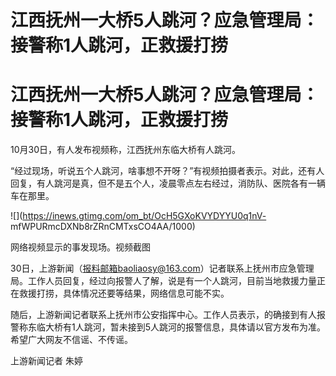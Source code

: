 # 江西抚州一大桥5人跳河？应急管理局：接警称1人跳河，正救援打捞

# 江西抚州一大桥5人跳河？应急管理局：接警称1人跳河，正救援打捞

10月30日，有人发布视频称，江西抚州东临大桥有人跳河。

“经过现场，听说五个人跳河，啥事想不开呀？”有视频拍摄者表示。对此，还有人回复，有人跳河是真，但不是五个人，凌晨零点左右经过，消防队、医院各有一辆车在那里。

![](https://inews.gtimg.com/om_bt/OcH5GXoKVYDYYU0q1nV-
mfWPURmcDXNb8rZRnCMTxsCO4AA/1000)

网络视频显示的事发现场。视频截图

30日，上游新闻（报料邮箱baoliaosy@163.com）记者联系上抚州市应急管理局。工作人员回复，经过向报警人了解，说是有一个人跳河，目前当地救援力量正在救援打捞，具体情况还要等结果，网络信息可能不实。

随后，上游新闻记者联系上抚州市公安指挥中心。工作人员表示，的确接到有人报警称东临大桥有1人跳河，暂未接到5人跳河的报警信息，具体请以官方发布为准。希望广大网友不信谣、不传谣。

上游新闻记者 朱婷

